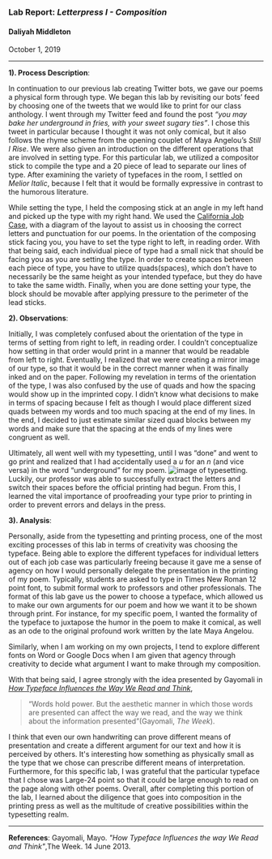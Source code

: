 
### Lab Report: _Letterpress I - Composition_ 

#### Daliyah Middleton

October 1, 2019

___

**1). Process Description**:   

In continuation to our previous lab creating Twitter bots, we gave our poems a physical form through type. We began this lab by revisiting our bots’ feed by choosing one of the tweets that we would like to print for our class anthology. I went through my Twitter feed and found the post _“you may bake her underground in fries, with your sweet sugary ties”_. I chose this tweet in particular because I thought it was not only comical, but it also follows the rhyme scheme from the opening couplet of Maya Angelou’s _Still I Rise_. We were also given an introduction on the different operations that are involved in setting type. For this particular lab, we utilized a compositor stick to compile the type and a 20 piece of lead to separate our lines of type. After examining the variety of typefaces in the room, I settled on _Melior Italic_, because I felt that it would be formally expressive in contrast to the humorous literature.   
 
While setting the type, I held the composing stick at an angle in my left hand and picked up the type with my right hand. We used the [California Job Case](https://en.wikipedia.org/wiki/California_job_case), with a diagram of the layout to assist us in choosing the correct letters and punctuation for our poems. In the orientation of the composing stick facing you, you have to set the type right to left, in reading order. With that being said, each individual piece of type had a small nick that should be facing you as you are setting the type. In order to create spaces between each piece of type, you have to utilize quads(spaces), which don’t have to necessarily be the same height as your intended typeface, but they do have to take the same width. Finally, when you are done setting your type, the block should be movable after applying pressure to the perimeter of the lead sticks.   


**2). Observations**:  
  
Initially, I was completely confused about the orientation of the type in terms of setting from right to left, in reading order. I couldn’t conceptualize how setting in that order would print in a manner that would be readable from left to right. Eventually, I realized that we were creating a mirror image of our type, so that it would be in the correct manner when it was finally inked and on the paper. Following my revelation in terms of the orientation of the type, I was also confused by the use of quads and how the spacing would show up in the imprinted copy. I didn’t know what decisions to make in terms of spacing because I felt as though I would place different sized quads between my words and too much spacing at the end of my lines. In the end, I decided to just estimate similar sized quad blocks between my words and make sure that the spacing at the ends of my lines were congruent as well.   

Ultimately, all went well with my typesetting, until I was “done” and went to go print and realized that I had accidentally used a _u_ for an _n_ (and vice versa) in the word “underground” for my poem. ![image of typesetting](/images/IMG_0853.HEIC).       
Luckily, our professor was able to successfully extract the letters and switch their spaces before the official printing had begun. From this, I learned the vital importance of proofreading your type prior to printing in order to prevent errors and delays in the press. 

**3). Analysis**:  

Personally, aside from the typesetting and printing process, one of the most exciting processes of this lab in terms of creativity was choosing the typeface. Being able to explore the different typefaces for individual letters out of each job case was particularly freeing because it gave me a sense of agency on how I would personally delegate the presentation in the printing of my poem. Typically, students are asked to type in Times New Roman 12 point font, to submit formal work to professors and other professionals. The format of this lab gave us the power to choose a typeface, which allowed us to make our own arguments for our poem and how we want it to be shown through print. For instance, for my specific poem, I wanted the formality of the typeface to juxtapose the humor in the poem to make it comical, as well as an ode to the original profound work written by the late Maya Angelou.   
  
Similarly, when I am working on my own projects, I tend to explore different fonts on Word or Google Docs when I am given that agency through creativity to decide what argument I want to make through my composition.    
 
With that being said, I agree strongly with the idea presented by Gayomali in [_How Typeface Influences the Way We Read and Think_](https://theweek.com/articles/463196/how-typeface-influences-way-read-think),  

>“Words hold power. But the aesthetic manner in which those words are presented can affect the way we read, and the way we think about the information presented”(Gayomali, _The Week_).   
   
I think that even our own handwriting can prove different means of presentation and create a different argument for our text and how it is perceived by others. It's interesting how something as physically small as the type that we chose can prescribe different means of interpretation. Furthermore, for this specific lab, I was grateful that the particular typeface that I chose was Large-24 point so that it could be large enough to read on the page along with other poems. Overall, after completing this portion of the lab, I learned about the diligence that goes into composition in the printing press as well as the multitude of creative  possibilities within the typesetting realm.        
 

___
**References**: 
Gayomali, Mayo. _"How Typeface Influences the way We Read and Think"_,The Week. 14 June 2013. 